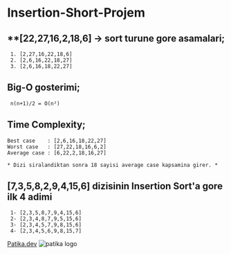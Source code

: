 # Insertion-Short-Projem

## **[22,27,16,2,18,6] -> sort turune gore asamalari;
```
 1. [2,27,16,22,18,6]
 2. [2,6,16,22,18,27]
 3. [2,6,16,18,22,27]
 ```
 
 ## Big-O gosterimi; 
 `  n(n+1)/2 = O(n²) `
  
 ## Time Complexity;
 ```
 Best case    : [2,6,16,18,22,27]
 Worst case   : [27,22,18,16,6,2] 
 Average case : [6,22,2,18,16,27]
 
 * Dizi siralandiktan sonra 18 sayisi average case kapsamina girer. *
 ````
 
 ## [7,3,5,8,2,9,4,15,6] dizisinin Insertion Sort'a gore ilk 4 adimi
 ```
  1- [2,3,5,8,7,9,4,15,6]  
  2- [2,3,4,8,7,9,5,15,6]  
  3- [2,3,4,5,7,9,8,15,6]  
  4- [2,3,4,5,6,9,8,15,7]
 ```

[Patika.dev](https://www.patika.dev/tr)
![patika logo](https://global-uploads.webflow.com/6097e0eca1e87557da031fef/609859a191abe5d64b17fed3_Patika%20logo.png)
